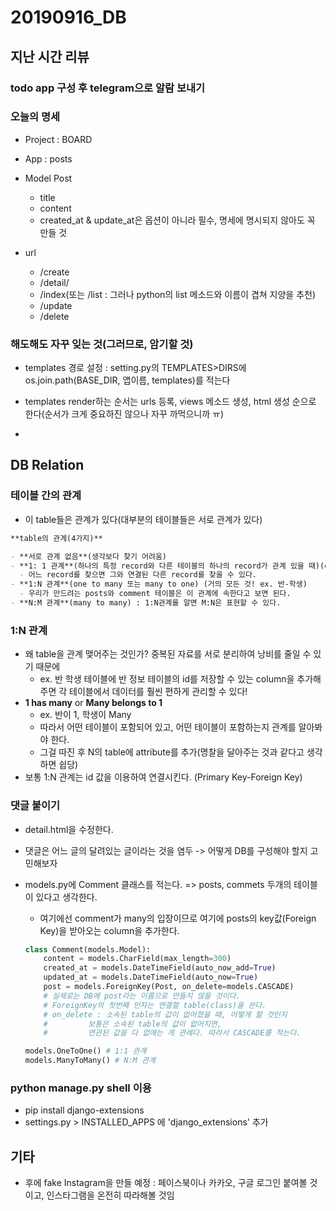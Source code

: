 

# 20190916_DB

## 지난 시간 리뷰

### todo app 구성 후 telegram으로 알람 보내기

### 오늘의 명세

- Project : BOARD 
- App : posts

- Model Post
  - title
  - content
  - created_at & update_at은 옵션이 아니라 필수, 명세에 명시되지 않아도 꼭 만들 것
- url
  - /create
  - /detail/<num>
  - /index(또는 /list : 그러나 python의 list 메소드와 이름이 겹쳐 지양을 추천)
  - /update
  - /delete

### 해도해도 자꾸 잊는 것(그러므로, 암기할 것)

- templates 경로 설정 : setting.py의 TEMPLATES>DIRS에 os.join.path(BASE_DIR, 앱이름, templates)를 적는다
- templates render하는 순서는 urls 등록, views 메소드 생성, html 생성 순으로 한다(순서가 크게 중요하진 않으나 자꾸 까먹으니까 ㅠ)



- 

## DB Relation 

### 테이블 간의 관계

- 이 table들은 관계가 있다(대부분의 테이블들은 서로 관계가 있다)

```markdown
**table의 관계(4가지)**

- **서로 관계 없음**(생각보다 찾기 어려움)
- **1: 1 관계**(하나의 특정 record와 다른 테이블의 하나의 record가 관계 있을 때)(ex. 결혼)
  - 어느 record를 찾으면 그와 연결된 다른 record를 찾을 수 있다.
- **1:N 관계**(one to many 또는 many to one) (거의 모든 것! ex. 반-학생)
  - 우리가 만드려는 posts와 comment 테이블은 이 관계에 속한다고 보면 된다.
- **N:M 관계**(many to many) : 1:N관계를 알면 M:N은 표현할 수 있다.
```



### 1:N 관계

- 왜 table을 관계 맺어주는 것인가? 중복된 자료를 서로 분리하여 낭비를 줄일 수 있기 때문에
  - ex. 반 학생 테이블에 반 정보 테이블의 id를 저장할 수 있는 column을 추가해주면 각 테이블에서 데이터를 훨씬 편하게 관리할 수 있다!
- **1 has many** or **Many belongs to 1**
  - ex. 반이 1, 학생이 Many
  - 따라서 어떤 테이블이 포함되어 있고, 어떤 테이블이 포함하는지 관계를 알아봐야 한다.
  - 그걸 따진 후 N의 table에 attribute를 추가(명찰을 달아주는 것과 같다고 생각하면 쉽당)
- 보통 1:N 관계는 id 값을 이용하여 연결시킨다. (Primary Key-Foreign Key)



### 댓글 붙이기

- detail.html을 수정한다.

- 댓글은 어느 글의 달려있는 글이라는 것을 염두 -> 어떻게 DB를 구성해야 할지 고민해보자

- models.py에 Comment 클래스를 적는다. => posts, commets 두개의 테이블이 있다고 생각한다.

  - 여기에선 comment가 many의 입장이므로 여기에 posts의 key값(Foreign Key)을 받아오는 column을 추가한다.

  ```python
  class Comment(models.Model):
      content = models.CharField(max_length=300)
      created_at = models.DateTimeField(auto_now_add=True)
      updated_at = models.DateTimeField(auto_now=True)
      post = models.ForeignKey(Post, on_delete=models.CASCADE) 
      # 실제로는 DB에 post라는 이름으로 만들지 않을 것이다.
      # ForeignKey의 첫번째 인자는 연결할 table(class)을 쓴다.
      # on_delete : 소속된 table의 값이 없어졌을 때, 어떻게 할 것인지
      #			보통은 소속된 table의 값이 없어지면, 
      #			연관된 값을 다 없애는 게 관례다. 따라서 CASCADE를 적는다.
  ```

  ```python
  models.OneToOne() # 1:1 관계
  models.ManyToMany() # N:M 관계
  ```



###  python manage.py shell 이용

- pip install django-extensions
- settings.py > INSTALLED_APPS 에 'django_extensions' 추가



## 기타

- 후에 fake Instagram을 만들 예정 : 페이스북이나 카카오, 구글 로그인 붙여볼 것이고, 인스타그램을 온전히 따라해볼 것임